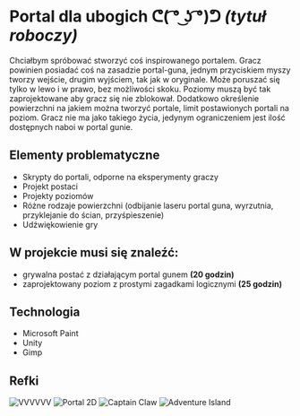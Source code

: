 # Portal dla ubogich ᕦ( ͡° ͜ʖ ͡°)ᕤ _(tytuł roboczy)_
Chciałbym spróbować stworzyć coś inspirowanego portalem.
Gracz powinien posiadać coś na zasadzie portal-guna, jednym przyciskiem myszy tworzy wejście, drugim wyjściem, tak jak w oryginale.
Może poruszać się tylko w lewo i w prawo, bez możliwości skoku.
Poziomy muszą być tak zaprojektowane aby gracz się nie zblokował.
Dodatkowo określenie powierzchni na jakiem można tworzyć portale, limit postawionych portali na poziom. 
Gracz nie ma jako takiego życia, jedynym ograniczeniem jest ilość dostępnych naboi w portal gunie.

## Elementy problematyczne
* Skrypty do portali, odporne na eksperymenty graczy
* Projekt postaci
* Projekty poziomów
* Różne rodzaje powierzchni (odbijanie laseru portal guna, wyrzutnia, przyklejanie do ścian, przyśpieszenie)
* Udźwiękowienie gry

## W projekcie musi się znaleźć:
* grywalna postać z działającym portal gunem __(20 godzin)__
* zaprojektowany poziom z prostymi zagadkami logicznymi __(25 godzin)__

## Technologia
* Microsoft Paint
* Unity
* Gimp

## Refki
![VVVVVV](http://cdn.edgecast.steamstatic.com/steam/apps/70300/ss_254f8c5bceb8dbe1f10ada55045fb7c2e7bdd034.1920x1080.jpg?t=1478255501)
![Portal 2D](http://portal.wecreatestuff.com/p3.jpg)
![Captain Claw](http://3.bp.blogspot.com/-16xKhe09eYw/Uyqtn2H_vfI/AAAAAAAAH4Q/pTrMkyJagmw/s1600/2.jpg)
![Adventure Island](http://oceanofgames.com/wp-content/uploads/2014/01/Adventure-Island-Download.jpg)
